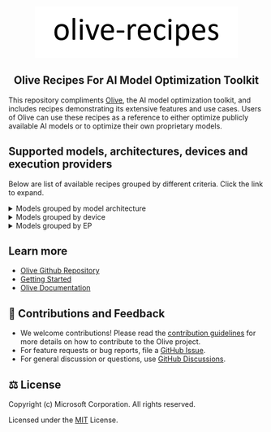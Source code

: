<div align="center">
  <picture>
    <source media="(prefers-color-scheme: dark)" srcset=".assets/olive-white-text.png">
    <source media="(prefers-color-scheme: light)" srcset=".assets/olive-black-text.png">
    <img alt="olive" src=".assets/olive-black-text.png" height="100" style="max-width: 100%;">
  </picture>

## Olive Recipes For AI Model Optimization Toolkit
</div>

This repository compliments [Olive](https://github.com/microsoft/Olive), the AI model optimization toolkit, and includes recipes demonstrating its extensive features and use cases. Users of Olive can use these recipes as a reference to either optimize publicly available AI models or to optimize their own proprietary models.

## Supported models, architectures, devices and execution providers
Below are list of available recipes grouped by different criteria. Click the link to expand.

<details>
<summary>Models grouped by model architecture</summary></br>

<!-- begin_arch_models -->
| bert | clip | deepseek | llama | mistral | phi | phi3 | qwen2 | resnet | vit |
| :---: | :---: | :---: | :---: | :---: | :---: | :---: | :---: | :---: | :---: |
| [google-bert-bert-base-multilingual-cased](google-bert-bert-base-multilingual-cased/aitk) | [laion-CLIP-ViT-B-32-laion2B-s34B-b79K](laion-CLIP-ViT-B-32-laion2B-s34B-b79K/aitk) | [deepseek-ai-DeepSeek-R1-Distill-Qwen-1.5B](deepseek-ai-DeepSeek-R1-Distill-Qwen-1.5B/aitk) | [meta-llama-Llama-3.2-1B-Instruct](meta-llama-Llama-3.2-1B-Instruct/NvTensorRtRtx) | [mistralai-Mistral-7B-Instruct-v0.3](mistralai-Mistral-7B-Instruct-v0.3/aitk) | [microsoft-Phi-3.5-mini-instruct](microsoft-Phi-3.5-mini-instruct/aitk) | [microsoft-Phi-3.5-mini-instruct](microsoft-Phi-3.5-mini-instruct/NvTensorRtRtx) | [Qwen-Qwen2.5-1.5B-Instruct](Qwen-Qwen2.5-1.5B-Instruct/NvTensorRtRtx) | [microsoft-resnet-50](microsoft-resnet-50/aitk) | [google-vit-base-patch16-224](google-vit-base-patch16-224/aitk) |
| [intel-bert-base-uncased-mrpc](intel-bert-base-uncased-mrpc/aitk) | [openai-clip-vit-base-patch16](openai-clip-vit-base-patch16/aitk) |  | [meta-llama-Llama-3.2-1B-Instruct](meta-llama-Llama-3.2-1B-Instruct/aitk) |  | [microsoft-Phi-4-mini-reasoning](microsoft-Phi-4-mini-reasoning/aitk) |  | [Qwen-Qwen2.5-1.5B-Instruct](Qwen-Qwen2.5-1.5B-Instruct/aitk) |  |  |
|  | [openai-clip-vit-base-patch32](openai-clip-vit-base-patch32/aitk) |  |  |  |  |  | [deepseek-ai-DeepSeek-R1-Distill-Qwen-1.5B](deepseek-ai-DeepSeek-R1-Distill-Qwen-1.5B/NvTensorRtRtx) |  |  |
<!-- end_arch_models -->
</details>

<details>
<summary>Models grouped by device</summary></br>

<!-- begin_device_models -->
| cpu | gpu | npu |
| :---: | :---: | :---: |
| [Qwen-Qwen2.5-1.5B-Instruct](Qwen-Qwen2.5-1.5B-Instruct/aitk/qwen2_5_ov_config.json) | [DeepSeek_R1_1.5B_FP16_Model_Builder](deepseek-ai-DeepSeek-R1-Distill-Qwen-1.5B/NvTensorRtRtx/DeepSeek-R1-Distill-Qwen-1.5B_fp16_model_builder.json) | [Qwen-Qwen2.5-1.5B-Instruct](Qwen-Qwen2.5-1.5B-Instruct/aitk/qwen2_5_ov_config.json) |
| [deepseek-ai-DeepSeek-R1-Distill-Qwen-1.5B](deepseek-ai-DeepSeek-R1-Distill-Qwen-1.5B/aitk/deepseek_ov_config.json) | [Llama3.2_1B_Instruct_NVMO_INT4_AWQ](meta-llama-Llama-3.2-1B-Instruct/NvTensorRtRtx/Llama-3.2-1B-Instruct_nvmo_int4_awq.json) | [Qwen-Qwen2.5-1.5B-Instruct](Qwen-Qwen2.5-1.5B-Instruct/aitk/qwen2_5_qnn_config.json) |
| [google-bert-bert-base-multilingual-cased](google-bert-bert-base-multilingual-cased/aitk/bert-base-multilingual-cased_context_ov_static.json) | [Phi3.5_Mini_Instruct_NVMO_INT4_AWQ](microsoft-Phi-3.5-mini-instruct/NvTensorRtRtx/Phi-3.5-mini-instruct_nvmo_int4_awq.json) | [Qwen-Qwen2.5-1.5B-Instruct](Qwen-Qwen2.5-1.5B-Instruct/aitk/qwen2_5_vitis_ai_config.json) |
| [google-vit-base-patch16-224](google-vit-base-patch16-224/aitk/vit_base_patch16_224_context_ov_static.json) | [Qwen-Qwen2.5-1.5B-Instruct](Qwen-Qwen2.5-1.5B-Instruct/aitk/qwen2_5_dml_config.json) | [deepseek-ai-DeepSeek-R1-Distill-Qwen-1.5B](deepseek-ai-DeepSeek-R1-Distill-Qwen-1.5B/aitk/deepseek_ov_config.json) |
| [intel-bert-base-uncased-mrpc (ov)](intel-bert-base-uncased-mrpc/aitk/bert_ov.json) | [Qwen-Qwen2.5-1.5B-Instruct](Qwen-Qwen2.5-1.5B-Instruct/aitk/qwen2_5_ov_config.json) | [deepseek-ai-DeepSeek-R1-Distill-Qwen-1.5B](deepseek-ai-DeepSeek-R1-Distill-Qwen-1.5B/aitk/deepseek_qnn_config.json) |
| [laion-CLIP-ViT-B-32-laion2B-s34B-b79K](laion-CLIP-ViT-B-32-laion2B-s34B-b79K/aitk/laion_clip_ov.json) | [Qwen2.5_1.5B_Instruct_NVMO_INT4_AWQ](Qwen-Qwen2.5-1.5B-Instruct/NvTensorRtRtx/Qwen2.5-1.5B-Instruct_nvmo_int4_awq.json) | [deepseek-ai-DeepSeek-R1-Distill-Qwen-1.5B](deepseek-ai-DeepSeek-R1-Distill-Qwen-1.5B/aitk/deepseek_vitis_ai_config.json) |
| [meta-llama-Llama-3.2-1B-Instruct](meta-llama-Llama-3.2-1B-Instruct/aitk/llama3_2_ov_config.json) | [deepseek-ai-DeepSeek-R1-Distill-Qwen-1.5B](deepseek-ai-DeepSeek-R1-Distill-Qwen-1.5B/aitk/deepseek_dml_config.json) | [google-bert-bert-base-multilingual-cased](google-bert-bert-base-multilingual-cased/aitk/bert-base-multilingual-cased_context_ov_static.json) |
| [microsoft-Phi-3.5-mini-instruct](microsoft-Phi-3.5-mini-instruct/aitk/phi3_5_ov_config.json) | [deepseek-ai-DeepSeek-R1-Distill-Qwen-1.5B](deepseek-ai-DeepSeek-R1-Distill-Qwen-1.5B/aitk/deepseek_ov_config.json) | [google-bert-bert-base-multilingual-cased](google-bert-bert-base-multilingual-cased/aitk/bert-base-multilingual-cased_qdq_amd.json) |
| [microsoft-resnet-50](microsoft-resnet-50/aitk/resnet_context_ov_static.json) | [google-bert-bert-base-multilingual-cased](google-bert-bert-base-multilingual-cased/aitk/bert-base-multilingual-cased_context_ov_static.json) | [google-bert-bert-base-multilingual-cased](google-bert-bert-base-multilingual-cased/aitk/bert-base-multilingual-cased_qdq_qnn.json) |
| [openai-clip-vit-base-patch16](openai-clip-vit-base-patch16/aitk/openai_clip_ov.json) | [google-bert-bert-base-multilingual-cased](google-bert-bert-base-multilingual-cased/aitk/bert-base-multilingual-cased_dml.json) | [google-vit-base-patch16-224](google-vit-base-patch16-224/aitk/vit-base-patch16-224_qdq_amd.json) |
| [openai-clip-vit-base-patch32](openai-clip-vit-base-patch32/aitk/openai_clip_ov.json) | [google-bert-bert-base-multilingual-cased](google-bert-bert-base-multilingual-cased/aitk/bert-base-multilingual-cased_trtrtx.json) | [google-vit-base-patch16-224](google-vit-base-patch16-224/aitk/vit-base-patch16-224_qdq_qnn.json) |
|  | [google-vit-base-patch16-224](google-vit-base-patch16-224/aitk/vit-base-patch16-224_dml.json) | [google-vit-base-patch16-224](google-vit-base-patch16-224/aitk/vit_base_patch16_224_context_ov_static.json) |
|  | [google-vit-base-patch16-224](google-vit-base-patch16-224/aitk/vit-base-patch16-224_trtrtx.json) | [intel-bert-base-uncased-mrpc (AMD)](intel-bert-base-uncased-mrpc/aitk/bert_qdq_amd.json) |
|  | [google-vit-base-patch16-224](google-vit-base-patch16-224/aitk/vit_base_patch16_224_context_ov_static.json) | [intel-bert-base-uncased-mrpc (ov)](intel-bert-base-uncased-mrpc/aitk/bert_ov.json) |
|  | [intel-bert-base-uncased-mrpc (ov)](intel-bert-base-uncased-mrpc/aitk/bert_ov.json) | [intel-bert-base-uncased-mrpc](intel-bert-base-uncased-mrpc/aitk/bert_qdq_qnn.json) |
|  | [intel-bert-base-uncased-mrpc](intel-bert-base-uncased-mrpc/aitk/bert_dml.json) | [laion-CLIP-ViT-B-32-laion2B-s34B-b79K (Text)](laion-CLIP-ViT-B-32-laion2B-s34B-b79K/aitk/laion_clip_text_qnn.json) |
|  | [intel-bert-base-uncased-mrpc](intel-bert-base-uncased-mrpc/aitk/bert_trtrtx.json) | [laion-CLIP-ViT-B-32-laion2B-s34B-b79K (Vision)](laion-CLIP-ViT-B-32-laion2B-s34B-b79K/aitk/laion_clip_vision_qnn.json) |
|  | [laion-CLIP-ViT-B-32-laion2B-s34B-b79K](laion-CLIP-ViT-B-32-laion2B-s34B-b79K/aitk/laion_clip_dml.json) | [laion-CLIP-ViT-B-32-laion2B-s34B-b79K](laion-CLIP-ViT-B-32-laion2B-s34B-b79K/aitk/laion_clip_ov.json) |
|  | [laion-CLIP-ViT-B-32-laion2B-s34B-b79K](laion-CLIP-ViT-B-32-laion2B-s34B-b79K/aitk/laion_clip_ov.json) | [laion-CLIP-ViT-B-32-laion2B-s34B-b79K](laion-CLIP-ViT-B-32-laion2B-s34B-b79K/aitk/laion_clip_qdq_amd.json) |
|  | [laion-CLIP-ViT-B-32-laion2B-s34B-b79K](laion-CLIP-ViT-B-32-laion2B-s34B-b79K/aitk/laion_clip_trtrtx.json) | [meta-llama-Llama-3.2-1B-Instruct](meta-llama-Llama-3.2-1B-Instruct/aitk/llama3_2_ov_config.json) |
|  | [meta-llama-Llama-3.2-1B-Instruct](meta-llama-Llama-3.2-1B-Instruct/aitk/llama3_2_dml_config.json) | [meta-llama-Llama-3.2-1B-Instruct](meta-llama-Llama-3.2-1B-Instruct/aitk/llama3_2_qnn_config.json) |
|  | [meta-llama-Llama-3.2-1B-Instruct](meta-llama-Llama-3.2-1B-Instruct/aitk/llama3_2_ov_config.json) | [meta-llama-Llama-3.2-1B-Instruct](meta-llama-Llama-3.2-1B-Instruct/aitk/llama3_2_vitis_ai_config.json) |
|  | [microsoft-Phi-3.5-mini-instruct](microsoft-Phi-3.5-mini-instruct/aitk/phi3_5_dml_config.json) | [microsoft-Phi-3.5-mini-instruct](microsoft-Phi-3.5-mini-instruct/aitk/phi3_5_ov_config.json) |
|  | [microsoft-Phi-3.5-mini-instruct](microsoft-Phi-3.5-mini-instruct/aitk/phi3_5_ov_config.json) | [microsoft-Phi-3.5-mini-instruct](microsoft-Phi-3.5-mini-instruct/aitk/phi3_5_qnn_config.json) |
|  | [microsoft-resnet-50](microsoft-resnet-50/aitk/resnet_context_ov_static.json) | [microsoft-Phi-3.5-mini-instruct](microsoft-Phi-3.5-mini-instruct/aitk/phi3_5_vitis_ai_config.json) |
|  | [microsoft-resnet-50](microsoft-resnet-50/aitk/resnet_dml.json) | [microsoft-Phi-4-mini-reasoning](microsoft-Phi-4-mini-reasoning/aitk/phi4_ov_config.json) |
|  | [microsoft-resnet-50](microsoft-resnet-50/aitk/resnet_trtrtx.json) | [microsoft-resnet-50](microsoft-resnet-50/aitk/resnet_context_ov_static.json) |
|  | [mistralai-Mistral-7B-Instruct-v0.3](mistralai-Mistral-7B-Instruct-v0.3/aitk/mistral-7b-instruct-v0.3-ov.json) | [microsoft-resnet-50](microsoft-resnet-50/aitk/resnet_qdq_amd.json) |
|  | [openai-clip-vit-base-patch16](openai-clip-vit-base-patch16/aitk/openai_clip_dml.json) | [microsoft-resnet-50](microsoft-resnet-50/aitk/resnet_qdq_qnn.json) |
|  | [openai-clip-vit-base-patch16](openai-clip-vit-base-patch16/aitk/openai_clip_ov.json) | [openai-clip-vit-base-patch16 (Text)](openai-clip-vit-base-patch16/aitk/openai_clip_text_qnn.json) |
|  | [openai-clip-vit-base-patch16](openai-clip-vit-base-patch16/aitk/openai_clip_trtrtx.json) | [openai-clip-vit-base-patch16 (Vision)](openai-clip-vit-base-patch16/aitk/openai_clip_vision_qnn.json) |
|  | [openai-clip-vit-base-patch32](openai-clip-vit-base-patch32/aitk/openai_clip_dml.json) | [openai-clip-vit-base-patch16](openai-clip-vit-base-patch16/aitk/openai_clip_ov.json) |
|  | [openai-clip-vit-base-patch32](openai-clip-vit-base-patch32/aitk/openai_clip_ov.json) | [openai-clip-vit-base-patch16](openai-clip-vit-base-patch16/aitk/openai_clip_qdq_amd.json) |
|  | [openai-clip-vit-base-patch32](openai-clip-vit-base-patch32/aitk/openai_clip_trtrtx.json) | [openai-clip-vit-base-patch32 (Text)](openai-clip-vit-base-patch32/aitk/openai_clip_text_qnn.json) |
|  |  | [openai-clip-vit-base-patch32 (Vision)](openai-clip-vit-base-patch32/aitk/openai_clip_vision_qnn.json) |
|  |  | [openai-clip-vit-base-patch32](openai-clip-vit-base-patch32/aitk/openai_clip_ov.json) |
|  |  | [openai-clip-vit-base-patch32](openai-clip-vit-base-patch32/aitk/openai_clip_qdq_amd.json) |
<!-- end_device_models -->
</details>

<details>
<summary>Models grouped by EP</summary></br>

<!-- begin_ep_models -->
| Dml | NvTensorRTRTX | OpenVINO | QNN | VitisAI |
| :---: | :---: | :---: | :---: | :---: |
| [Qwen-Qwen2.5-1.5B-Instruct](Qwen-Qwen2.5-1.5B-Instruct/aitk/qwen2_5_dml_config.json) | [DeepSeek_R1_1.5B_FP16_Model_Builder](deepseek-ai-DeepSeek-R1-Distill-Qwen-1.5B/NvTensorRtRtx/DeepSeek-R1-Distill-Qwen-1.5B_fp16_model_builder.json) | [Qwen-Qwen2.5-1.5B-Instruct](Qwen-Qwen2.5-1.5B-Instruct/aitk/qwen2_5_ov_config.json) | [Qwen-Qwen2.5-1.5B-Instruct](Qwen-Qwen2.5-1.5B-Instruct/aitk/qwen2_5_qnn_config.json) | [Qwen-Qwen2.5-1.5B-Instruct](Qwen-Qwen2.5-1.5B-Instruct/aitk/qwen2_5_vitis_ai_config.json) |
| [deepseek-ai-DeepSeek-R1-Distill-Qwen-1.5B](deepseek-ai-DeepSeek-R1-Distill-Qwen-1.5B/aitk/deepseek_dml_config.json) | [Llama3.2_1B_Instruct_NVMO_INT4_AWQ](meta-llama-Llama-3.2-1B-Instruct/NvTensorRtRtx/Llama-3.2-1B-Instruct_nvmo_int4_awq.json) | [deepseek-ai-DeepSeek-R1-Distill-Qwen-1.5B](deepseek-ai-DeepSeek-R1-Distill-Qwen-1.5B/aitk/deepseek_ov_config.json) | [deepseek-ai-DeepSeek-R1-Distill-Qwen-1.5B](deepseek-ai-DeepSeek-R1-Distill-Qwen-1.5B/aitk/deepseek_qnn_config.json) | [deepseek-ai-DeepSeek-R1-Distill-Qwen-1.5B](deepseek-ai-DeepSeek-R1-Distill-Qwen-1.5B/aitk/deepseek_vitis_ai_config.json) |
| [google-bert-bert-base-multilingual-cased](google-bert-bert-base-multilingual-cased/aitk/bert-base-multilingual-cased_dml.json) | [Phi3.5_Mini_Instruct_NVMO_INT4_AWQ](microsoft-Phi-3.5-mini-instruct/NvTensorRtRtx/Phi-3.5-mini-instruct_nvmo_int4_awq.json) | [google-bert-bert-base-multilingual-cased](google-bert-bert-base-multilingual-cased/aitk/bert-base-multilingual-cased_context_ov_static.json) | [google-bert-bert-base-multilingual-cased](google-bert-bert-base-multilingual-cased/aitk/bert-base-multilingual-cased_qdq_qnn.json) | [google-bert-bert-base-multilingual-cased](google-bert-bert-base-multilingual-cased/aitk/bert-base-multilingual-cased_qdq_amd.json) |
| [google-vit-base-patch16-224](google-vit-base-patch16-224/aitk/vit-base-patch16-224_dml.json) | [Qwen2.5_1.5B_Instruct_NVMO_INT4_AWQ](Qwen-Qwen2.5-1.5B-Instruct/NvTensorRtRtx/Qwen2.5-1.5B-Instruct_nvmo_int4_awq.json) | [google-vit-base-patch16-224](google-vit-base-patch16-224/aitk/vit_base_patch16_224_context_ov_static.json) | [google-vit-base-patch16-224](google-vit-base-patch16-224/aitk/vit-base-patch16-224_qdq_qnn.json) | [google-vit-base-patch16-224](google-vit-base-patch16-224/aitk/vit-base-patch16-224_qdq_amd.json) |
| [intel-bert-base-uncased-mrpc](intel-bert-base-uncased-mrpc/aitk/bert_dml.json) | [google-bert-bert-base-multilingual-cased](google-bert-bert-base-multilingual-cased/aitk/bert-base-multilingual-cased_trtrtx.json) | [intel-bert-base-uncased-mrpc (ov)](intel-bert-base-uncased-mrpc/aitk/bert_ov.json) | [intel-bert-base-uncased-mrpc](intel-bert-base-uncased-mrpc/aitk/bert_qdq_qnn.json) | [intel-bert-base-uncased-mrpc (AMD)](intel-bert-base-uncased-mrpc/aitk/bert_qdq_amd.json) |
| [laion-CLIP-ViT-B-32-laion2B-s34B-b79K](laion-CLIP-ViT-B-32-laion2B-s34B-b79K/aitk/laion_clip_dml.json) | [google-vit-base-patch16-224](google-vit-base-patch16-224/aitk/vit-base-patch16-224_trtrtx.json) | [laion-CLIP-ViT-B-32-laion2B-s34B-b79K](laion-CLIP-ViT-B-32-laion2B-s34B-b79K/aitk/laion_clip_ov.json) | [laion-CLIP-ViT-B-32-laion2B-s34B-b79K (Text)](laion-CLIP-ViT-B-32-laion2B-s34B-b79K/aitk/laion_clip_text_qnn.json) | [laion-CLIP-ViT-B-32-laion2B-s34B-b79K](laion-CLIP-ViT-B-32-laion2B-s34B-b79K/aitk/laion_clip_qdq_amd.json) |
| [meta-llama-Llama-3.2-1B-Instruct](meta-llama-Llama-3.2-1B-Instruct/aitk/llama3_2_dml_config.json) | [intel-bert-base-uncased-mrpc](intel-bert-base-uncased-mrpc/aitk/bert_trtrtx.json) | [meta-llama-Llama-3.2-1B-Instruct](meta-llama-Llama-3.2-1B-Instruct/aitk/llama3_2_ov_config.json) | [laion-CLIP-ViT-B-32-laion2B-s34B-b79K (Vision)](laion-CLIP-ViT-B-32-laion2B-s34B-b79K/aitk/laion_clip_vision_qnn.json) | [meta-llama-Llama-3.2-1B-Instruct](meta-llama-Llama-3.2-1B-Instruct/aitk/llama3_2_vitis_ai_config.json) |
| [microsoft-Phi-3.5-mini-instruct](microsoft-Phi-3.5-mini-instruct/aitk/phi3_5_dml_config.json) | [laion-CLIP-ViT-B-32-laion2B-s34B-b79K](laion-CLIP-ViT-B-32-laion2B-s34B-b79K/aitk/laion_clip_trtrtx.json) | [microsoft-Phi-3.5-mini-instruct](microsoft-Phi-3.5-mini-instruct/aitk/phi3_5_ov_config.json) | [meta-llama-Llama-3.2-1B-Instruct](meta-llama-Llama-3.2-1B-Instruct/aitk/llama3_2_qnn_config.json) | [microsoft-Phi-3.5-mini-instruct](microsoft-Phi-3.5-mini-instruct/aitk/phi3_5_vitis_ai_config.json) |
| [microsoft-resnet-50](microsoft-resnet-50/aitk/resnet_dml.json) | [microsoft-resnet-50](microsoft-resnet-50/aitk/resnet_trtrtx.json) | [microsoft-Phi-4-mini-reasoning](microsoft-Phi-4-mini-reasoning/aitk/phi4_ov_config.json) | [microsoft-Phi-3.5-mini-instruct](microsoft-Phi-3.5-mini-instruct/aitk/phi3_5_qnn_config.json) | [microsoft-resnet-50](microsoft-resnet-50/aitk/resnet_qdq_amd.json) |
| [openai-clip-vit-base-patch16](openai-clip-vit-base-patch16/aitk/openai_clip_dml.json) | [openai-clip-vit-base-patch16](openai-clip-vit-base-patch16/aitk/openai_clip_trtrtx.json) | [microsoft-resnet-50](microsoft-resnet-50/aitk/resnet_context_ov_static.json) | [microsoft-resnet-50](microsoft-resnet-50/aitk/resnet_qdq_qnn.json) | [openai-clip-vit-base-patch16](openai-clip-vit-base-patch16/aitk/openai_clip_qdq_amd.json) |
| [openai-clip-vit-base-patch32](openai-clip-vit-base-patch32/aitk/openai_clip_dml.json) | [openai-clip-vit-base-patch32](openai-clip-vit-base-patch32/aitk/openai_clip_trtrtx.json) | [mistralai-Mistral-7B-Instruct-v0.3](mistralai-Mistral-7B-Instruct-v0.3/aitk/mistral-7b-instruct-v0.3-ov.json) | [openai-clip-vit-base-patch16 (Text)](openai-clip-vit-base-patch16/aitk/openai_clip_text_qnn.json) | [openai-clip-vit-base-patch32](openai-clip-vit-base-patch32/aitk/openai_clip_qdq_amd.json) |
|  |  | [openai-clip-vit-base-patch16](openai-clip-vit-base-patch16/aitk/openai_clip_ov.json) | [openai-clip-vit-base-patch16 (Vision)](openai-clip-vit-base-patch16/aitk/openai_clip_vision_qnn.json) |  |
|  |  | [openai-clip-vit-base-patch32](openai-clip-vit-base-patch32/aitk/openai_clip_ov.json) | [openai-clip-vit-base-patch32 (Text)](openai-clip-vit-base-patch32/aitk/openai_clip_text_qnn.json) |  |
|  |  |  | [openai-clip-vit-base-patch32 (Vision)](openai-clip-vit-base-patch32/aitk/openai_clip_vision_qnn.json) |  |
<!-- end_ep_models -->
</details>

## Learn more
- [Olive Github Repository](https://github.com/microsoft/Olive)
- [Getting Started](https://github.com/microsoft/Olive#-getting-started)
- [Olive Documentation](https://microsoft.github.io/Olive)

## 🤝 Contributions and Feedback
- We welcome contributions! Please read the [contribution guidelines](./CONTRIBUTING.md) for more details on how to contribute to the Olive project.
- For feature requests or bug reports, file a [GitHub Issue](https://github.com/microsoft/Olive/issues).
- For general discussion or questions, use [GitHub Discussions](https://github.com/microsoft/Olive/discussions).

## ⚖️ License
Copyright (c) Microsoft Corporation. All rights reserved.

Licensed under the [MIT](./LICENSE) License.